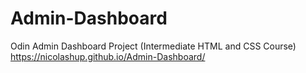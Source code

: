 # Admin-Dashboard
Odin Admin Dashboard Project (Intermediate HTML and CSS Course) https://nicolashup.github.io/Admin-Dashboard/
